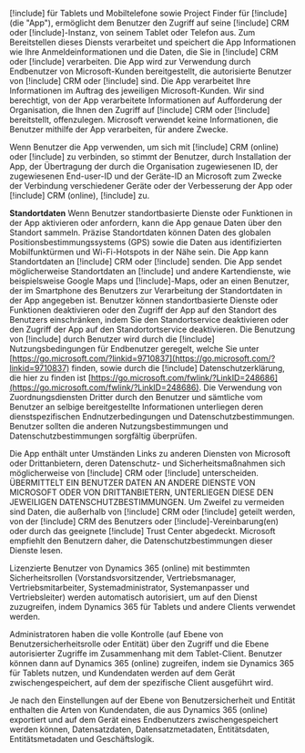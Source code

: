 [!include[](../includes/pn-dynamics-crm.md)] für Tablets und Mobiltelefone sowie Project Finder für [!include[](../includes/pn-project-finder-dyn-365.md)] (die "App"), ermöglicht dem Benutzer den Zugriff auf seine [!include[](../includes/pn-microsoft-dynamics.md)] CRM oder [!include[](../includes/pn-dynamics-crm.md)]-Instanz, von seinem Tablet oder Telefon aus. Zum Bereitstellen dieses Diensts verarbeitet und speichert die App Informationen wie Ihre Anmeldeinformationen und die Daten, die Sie in [!include[](../includes/pn-microsoft-dynamics.md)] CRM oder [!include[](../includes/pn-dynamics-crm.md)] verarbeiten. Die App wird zur Verwendung durch Endbenutzer von Microsoft-Kunden bereitgestellt, die autorisierte Benutzer von [!include[](../includes/pn-microsoft-dynamics.md)] CRM oder [!include[](../includes/pn-dynamics-crm.md)] sind. Die App verarbeitet Ihre Informationen im Auftrag des jeweiligen Microsoft-Kunden. Wir sind berechtigt, von der App verarbeitete Informationen auf Aufforderung der Organisation, die Ihnen den Zugriff auf [!include[](../includes/pn-microsoft-dynamics.md)] CRM oder [!include[](../includes/pn-dynamics-crm.md)] bereitstellt, offenzulegen. Microsoft verwendet keine Informationen, die Benutzer mithilfe der App verarbeiten, für andere Zwecke.  

Wenn Benutzer die App verwenden, um sich mit [!include[](../includes/pn-microsoft-dynamics.md)] CRM (online) oder [!include[](../includes/pn-crm-online.md)] zu verbinden, so stimmt der Benutzer, durch Installation der App,  der Übertragung der durch die Organisation zugewiesenen ID, der zugewiesenen End-user-ID und der Geräte-ID an Microsoft zum Zwecke der Verbindung verschiedener Geräte oder der Verbesserung der App oder [!include[](../includes/pn-microsoft-dynamics.md)] CRM (online), [!include[](../includes/pn-crm-online.md)] zu.  

**Standortdaten** Wenn Benutzer standortbasierte Dienste oder Funktionen in der App aktivieren oder anfordern, kann die App genaue Daten über den Standort sammeln. Präzise Standortdaten können Daten des globalen Positionsbestimmungssystems (GPS) sowie die Daten aus identifizierten Mobilfunktürmen und Wi-Fi-Hotspots in der Nähe sein. Die App kann Standortdaten an [!include[](../includes/pn-dynamics-crm.md)] CRM oder [!include[](../includes/pn-microsoft-dynamics.md)] senden. Die App sendet möglicherweise Standortdaten an [!include[](../includes/pn-bing-maps.md)] und andere Kartendienste, wie beispielsweise Google Maps und [!include[](../includes/tn-apple.md)]-Maps, oder an einen Benutzer, der im Smartphone des Benutzers zur Verarbeitung der Standortdaten in der App angegeben ist. Benutzer können standortbasierte Dienste oder Funktionen deaktivieren oder den Zugriff der App auf den Standort des Benutzers einschränken, indem Sie den Standortservice deaktivieren oder den Zugriff der App auf den Standortortservice deaktivieren. Die Benutzung von [!include[](../includes/pn-bing-maps.md)] durch Benutzer wird durch die [!include[](../includes/pn-bing-maps.md)] Nutzungsbedingungen für Endbenutzer geregelt, welche Sie unter [https://go.microsoft.com/?linkid=9710837](https://go.microsoft.com/?linkid=9710837) finden, sowie durch die [!include[](../includes/pn-bing-maps.md)] Datenschutzerklärung, die hier zu finden ist [https://go.microsoft.com/fwlink/?LinkID=248686](https://go.microsoft.com/fwlink/?LinkID=248686). Die Verwendung von Zuordnungsdiensten Dritter durch den Benutzer und sämtliche vom Benutzer an selbige bereitgestellte Informationen unterliegen deren dienstspezifischen Endnutzerbedingungen und Datenschutzbestimmungen. Benutzer sollten die anderen Nutzungsbestimmungen und Datenschutzbestimmungen sorgfältig überprüfen.

Die App enthält unter Umständen Links zu anderen Diensten von Microsoft oder Drittanbietern, deren Datenschutz- und Sicherheitsmaßnahmen sich möglicherweise von [!include[](../includes/pn-microsoft-dynamics.md)] CRM oder [!include[](../includes/pn-dynamics-crm.md)] unterscheiden.  ÜBERMITTELT EIN BENUTZER DATEN AN ANDERE DIENSTE VON MICROSOFT ODER VON DRITTANBIETERN, UNTERLIEGEN DIESE DEN JEWEILIGEN DATENSCHUTZBESTIMMUNGEN. Um Zweifel zu vermeiden sind Daten, die außerhalb von [!include[](../includes/pn-microsoft-dynamics.md)] CRM oder [!include[](../includes/pn-dynamics-crm.md)] geteilt werden, von der [!include[](../includes/pn-microsoft-dynamics.md)] CRM des Benutzers oder [!include[](../includes/pn-dynamics-crm.md)]-Vereinbarung(en) oder durch das geeignete [!include[](../includes/pn-microsoft-dynamics.md)] Trust Center abgedeckt. Microsoft empfiehlt den Benutzern daher, die Datenschutzbestimmungen dieser Dienste lesen.

Lizenzierte Benutzer von Dynamics 365 (online) mit bestimmten Sicherheitsrollen (Vorstandsvorsitzender, Vertriebsmanager, Vertriebsmitarbeiter, Systemadministrator, Systemanpasser und Vertriebsleiter) werden automatisch autorisiert, um auf den Dienst zuzugreifen, indem Dynamics 365 für Tablets und andere Clients verwendet werden.  
  
Administratoren haben die volle Kontrolle (auf Ebene von Benutzersicherheitsrolle oder Entität) über den Zugriff und die Ebene autorisierter Zugriffe im Zusammenhang mit dem Tablet-Client. Benutzer können dann auf Dynamics 365 (online) zugreifen, indem sie Dynamics 365 für Tablets nutzen, und Kundendaten werden auf dem Gerät zwischengespeichert, auf dem der spezifische Client ausgeführt wird.  
  
Je nach den Einstellungen auf der Ebene von Benutzersicherheit und Entität enthalten die Arten von Kundendaten, die aus Dynamics 365 (online) exportiert und auf dem Gerät eines Endbenutzers zwischengespeichert werden können, Datensatzdaten, Datensatzmetadaten, Entitätsdaten, Entitätsmetadaten und Geschäftslogik.